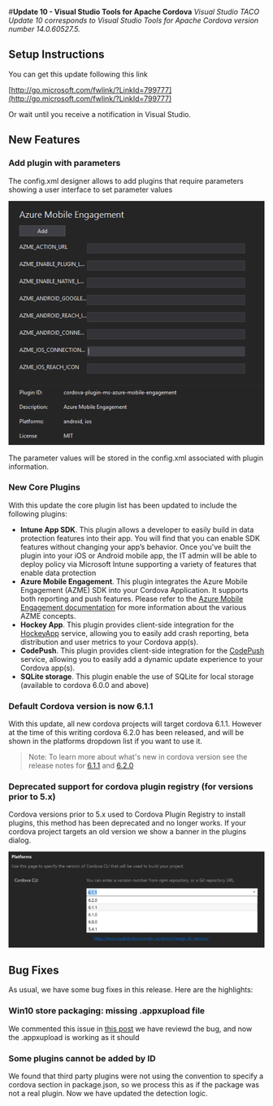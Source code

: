 <properties pageTitle="Release Notes for Update 10"
  description="Release notes for Update 10 of Visual Studio 2015 Tools for Apache Cordova"
  services=""
  documentationCenter=""
  authors="rido-min" />
  <tags ms.technology="cordova" s.product="Visual Studio 2015"
     ms.service="na"
     ms.devlang="javascript"
     ms.topic="article"
     ms.tgt_pltfrm="mobile-multiple"
     ms.workload="na"
     ms.date="06/01/2016"
     ms.author="rmpablos"/>

#**Update 10 - Visual Studio Tools for Apache Cordova**
 *Visual Studio TACO Update 10 corresponds to Visual Studio Tools for Apache Cordova version number 14.0.60527.5.*

## Setup Instructions
You can get this update following this link

[http://go.microsoft.com/fwlink/?LinkId=799777](http://go.microsoft.com/fwlink/?LinkId=799777)

Or wait until you  receive a notification in Visual Studio.

## New Features

### Add  plugin with parameters
The config.xml designer allows to add plugins that require parameters showing a user interface to set parameter values

![plugin-parameters](media/release-update-10/cordova-plugin-parameters.png)

The parameter values will be stored in the config.xml associated with plugin information.

### New Core Plugins
With this update the core plugin list has been updated to include the following plugins:

- **Intune App SDK**. This plugin allows a developer to easily build in data protection features into their app. You will find that you can enable SDK features without changing your app’s behavior. Once you've built the plugin into your iOS or Android mobile app, the IT admin will be able to deploy policy via Microsoft Intune supporting a variety of features that enable data protection
- **Azure Mobile Engagement**. This plugin integrates the Azure Mobile Engagement (AZME) SDK into your Cordova Application. It supports both reporting and push features. 
Please refer to the [Azure Mobile Engagement documentation](https://azure.microsoft.com/en-us/documentation/services/mobile-engagement/) for more information about the various AZME concepts.
- **Hockey App**.  This plugin provides client-side integration for the [HockeyApp](https://www.hockeyapp.net) service, allowing you to easily add crash reporting, beta distribution and user metrics to your Cordova app(s).
- **CodePush**. This plugin provides client-side integration for the [CodePush](http://microsoft.github.io/code-push) service, allowing you to easily add a dynamic update experience to your Cordova app(s).
- **SQLite storage**. This plugin enable the use of SQLite for local storage (available to cordova 6.0.0 and above)

### Default Cordova version is now 6.1.1

With this update, all new cordova projects will target cordova 6.1.1. However at the time of this writing cordova 6.2.0 has been released, and will be shown in the platforms dropdown list if you want to use it.
 
 >Note: To learn more about what's new in cordova version see the release notes for [6.1.1](https://cordova.apache.org/news/2016/04/04/tools-release.html) and [6.2.0](https://cordova.apache.org/news/2016/05/24/tools-release.html)

### Deprecated support for cordova plugin registry (for versions prior to 5.x)

Cordova versions prior to 5.x used to Cordova Plugin Registry to install plugins, this method has been deprecated and no longer works. If your cordova project targets an old version we show a banner in the plugins dialog.

![cordova version](media/release-update-10/cordova62.png)

## Bug Fixes
As usual, we have some bug fixes in this release. Here are the highlights: 

### Win10 store packaging: missing .appxupload file

We commented this issue in [this post](http://microsoft.github.io/vstacoblog/2016/05/06/windows-store-packaging.html) we have reviewd the bug, and now the .appxupload is working as it should

### Some plugins cannot be added by ID

We found that third party plugins were not using the convention to specify a cordova section in package.json, so we process this as if the package was not a real plugin. Now we have updated the detection logic.





     